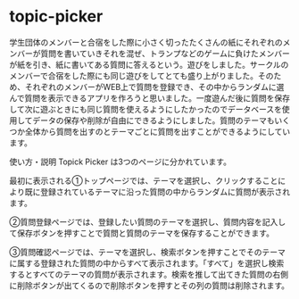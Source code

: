 # topic-picker

学生団体のメンバーと合宿をした際に小さく切ったたくさんの紙にそれぞれのメンバーが質問を書いていきそれを混ぜ、トランプなどのゲームに負けたメンバーが紙を引き、紙に書いてある質問に答えるという。遊びをしました。サークルのメンバーで合宿をした際にも同じ遊びをしてとても盛り上がりました。そのため、それぞれのメンバーがWEB上で質問を登録でき、その中からランダムに選んで質問を表示できるアプリを作ろうと思いました。一度遊んだ後に質問を保存して次に遊ぶときにも同じ質問を使えるようにしたかったのでデータベースを使用してデータの保存や削除が自由にできるようにしました。質問のテーマもいくつか全体から質問を出すのとテーマごとに質問を出すことができるようにしています。

使い方・説明
Topick Picker は3つのページに分かれています。

最初に表示される①トップページでは、テーマを選択し、クリックすることにより既に登録されているテーマに沿った質問の中からランダムに質問が表示されます。

②質問登録ページでは、登録したい質問のテーマを選択し、質問内容を記入して保存ボタンを押すことで質問と質問のテーマを保存することができます。

③質問確認ページでは、テーマを選択し、検索ボタンを押すことでそのテーマに属する登録された質問の中からすべて表示されます。「すべて」を選択し検索するとすべてのテーマの質問が表示されます。検索を推して出てきた質問の右側に削除ボタンが出てくるので削除ボタンを押すとその列の質問は削除されます。
